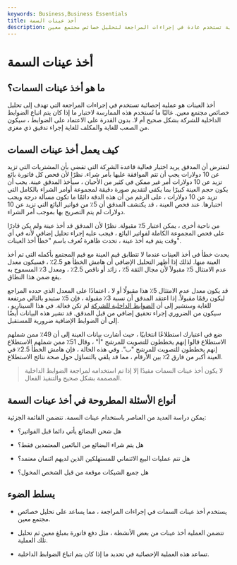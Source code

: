 ```yaml
---
keywords: Business,Business Essentials
title: أخذ عينات السمة
description: أخذ العينات هو طريقة إحصائية تستخدم عادة في إجراءات المراجعة لتحليل خصائص مجتمع معين.
---
```


# أخذ عينات السمة
## ما هو أخذ عينات السمات؟

أخذ العينات هو عملية إحصائية تستخدم في إجراءات المراجعة التي تهدف إلى تحليل خصائص مجتمع معين. غالبًا ما تُستخدم هذه الممارسة لاختبار ما إذا كان يتم اتباع الضوابط الداخلية للشركة بشكل صحيح أم لا. بدون القدرة على الاعتماد على الضوابط ، سيكون من الصعب للغاية والمكلف للغاية إجراء تدقيق ذي مغزى.

## كيف يعمل أخذ عينات السمات

لنفترض أن المدقق يريد اختبار فعالية قاعدة الشركة التي تقضي بأن المشتريات التي تزيد عن 10 دولارات يجب أن تتم الموافقة عليها بأمر شراء. نظرًا لأن فحص كل فاتورة بائع تزيد عن 10 دولارات أمر غير ممكن في كثير من الأحيان ، سيأخذ المدقق عينة. يجب أن يكون حجم العينة كبيرًا بما يكفي لتقديم صورة دقيقة لمجموعة أوامر الشراء بالكامل التي تزيد عن 10 دولارات ، على الرغم من أن هذه الدقة دائمًا ما تكون مسألة درجة ويجب اختبارها. عند فحص العينة ، قد يكتشف المدقق أن 5٪ من فواتير البائع التي تزيد عن 10 دولارات لم يتم التصريح بها بموجب أمر الشراء.

من ناحية أخرى ، يمكن اعتبار 5٪ مقبولة. نظرًا لأن المدقق قد أخذ عينة ولم يكن قادرًا على فحص المجموعة الكاملة لفواتير البائع ، فيجب عليه إجراء تحليل إضافي لأنه في أي وقت يتم فيه أخذ عينة ، تحدث ظاهرة تُعرف باسم "خطأ أخذ العينات".

يحدث خطأ في أخذ العينات عندما لا تتطابق قيم العينة مع قيم المجتمع بأكمله التي تم أخذ العينة منها. لذلك إذا أظهر التحليل الإضافي أن هامش الخطأ هو 2.5٪ ، فسيكون معدل عدم الامتثال 5٪ مقبولاً لأن مجال الثقة 5٪ ، زائد أو ناقص 2.5٪ ، ومعدل 3٪ المسموح به يقع ضمن هذا النطاق.

قد يكون معدل عدم الامتثال 5٪ هذا مقبولًا أو لا ، اعتمادًا على المعدل الذي حدده المراجع ليكون رقمًا مقبولاً. إذا اعتقد المدقق أن نسبة 3٪ مقبولة ، فإن 5٪ ستبدو بالتالي مرتفعة للغاية وستشير إلى أن [الضوابط الداخلية للشركة](/internalcontrols) لم تكن فعالة. في هذا السيناريو ، سيكون من الضروري إجراء تحقيق إضافي من قبل المدقق. قد تشير هذه البيانات أيضًا إلى أن الضوابط الإضافية ضرورية للمستقبل.

ضع في اعتبارك استطلاعًا انتخابيًا ، حيث أشارت بيانات العينة إلى أن 49٪ ممن شملهم الاستطلاع قالوا إنهم يخططون للتصويت للمرشح "أ" ، وقال 51٪ ممن شملهم الاستطلاع إنهم يخططون للتصويت للمرشح "ب". وفي هذه الحالة ، فإن هامش الخطأ 2.5٪ في العينة أكبر من فارق 2٪ بين الأرقام ، مما قد يلقي بالتساؤل حول صحة نتائج الاستطلاع.

> لا يكون أخذ عينات السمات مفيدًا إلا إذا تم استخدامه لمراجعة الضوابط الداخلية المصممة بشكل صحيح والتنفيذ الفعال.

>

## أنواع الأسئلة المطروحة في أخذ عينات السمة

يمكن دراسة العديد من العناصر باستخدام عينات السمة. تتضمن القائمة الجزئية:

- هل شحن البضائع يأتي دائما قبل الفواتير؟

- هل يتم شراء البضائع من البائعين المعتمدين فقط؟

- هل تتم عمليات البيع الائتماني للمستهلكين الذين لديهم ائتمان معتمد؟

- هل جميع الشيكات موقعة من قبل الشخص المخول؟

## يسلط الضوء

- يستخدم أخذ عينات السمات في إجراءات المراجعة ، مما يساعد على تحليل خصائص مجتمع معين.

- تتضمن العملية أخذ عينات من بعض الأنشطة ، مثل دفع فاتورة بمبلغ معين ثم تحليل تلك العملية.

- تساعد هذه العملية الإحصائية في تحديد ما إذا كان يتم اتباع الضوابط الداخلية.

